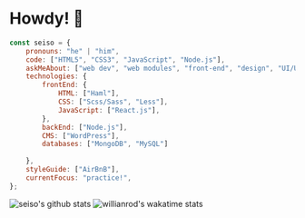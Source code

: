 # Howdy! :hibiscus:

```javascript
const seiso = {
    pronouns: "he" | "him",
    code: ["HTML5", "CSS3", "JavaScript", "Node.js"],
    askMeAbout: ["web dev", "web modules", "front-end", "design", "UI/UX", "music art"],
    technologies: {
        frontEnd: {
            HTML: ["Haml"],
            CSS: ["Scss/Sass", "Less"],
            JavaScript: ["React.js"],
        },
        backEnd: ["Node.js"],
        CMS: ["WordPress"],
        databases: ["MongoDB", "MySQL"]
        
    },
    styleGuide: ["AirBnB"],
    currentFocus: "practice!",
};
```

![seiso's github stats](https://github-readme-stats.vercel.app/api?username=sei-so&theme=tokyonight&show_icons=true&include_all_commits=true)
![willianrod's wakatime stats](https://github-readme-stats.vercel.app/api/wakatime?username=7551bcda-afba-408f-9f65-126678b381cd&theme=tokyonight)
